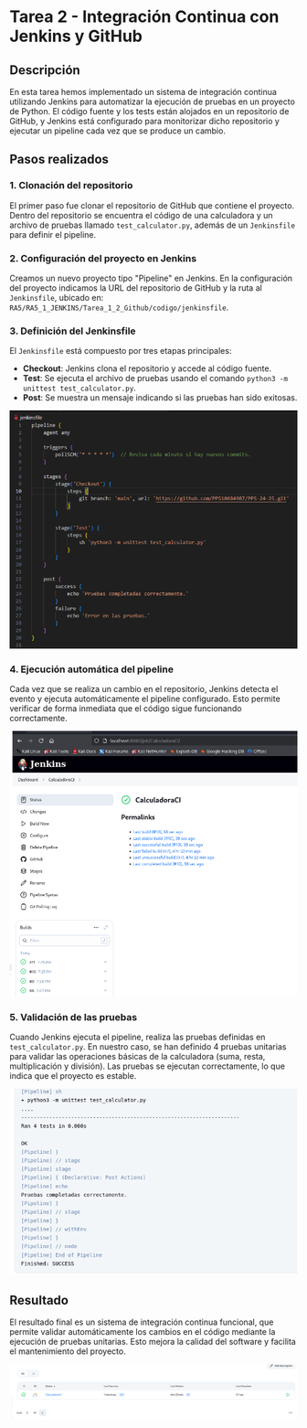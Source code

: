 # Tarea 2 - Integración Continua con Jenkins y GitHub

## Descripción

En esta tarea hemos implementado un sistema de integración continua utilizando Jenkins para automatizar la ejecución de pruebas en un proyecto de Python. El código fuente y los tests están alojados en un repositorio de GitHub, y Jenkins está configurado para monitorizar dicho repositorio y ejecutar un pipeline cada vez que se produce un cambio.

## Pasos realizados

### 1. Clonación del repositorio

El primer paso fue clonar el repositorio de GitHub que contiene el proyecto. Dentro del repositorio se encuentra el código de una calculadora y un archivo de pruebas llamado `test_calculator.py`, además de un `Jenkinsfile` para definir el pipeline.

### 2. Configuración del proyecto en Jenkins

Creamos un nuevo proyecto tipo "Pipeline" en Jenkins. En la configuración del proyecto indicamos la URL del repositorio de GitHub y la ruta al `Jenkinsfile`, ubicado en:  
`RA5/RA5_1_JENKINS/Tarea_1_2_Github/codigo/jenkinsfile`.

### 3. Definición del Jenkinsfile

El `Jenkinsfile` está compuesto por tres etapas principales:

- **Checkout**: Jenkins clona el repositorio y accede al código fuente.
- **Test**: Se ejecuta el archivo de pruebas usando el comando `python3 -m unittest test_calculator.py`.
- **Post**: Se muestra un mensaje indicando si las pruebas han sido exitosas.

![captura](images/Captura4.PNG)

### 4. Ejecución automática del pipeline

Cada vez que se realiza un cambio en el repositorio, Jenkins detecta el evento y ejecuta automáticamente el pipeline configurado. Esto permite verificar de forma inmediata que el código sigue funcionando correctamente.

![captura](images/Captura5.PNG)

### 5. Validación de las pruebas

Cuando Jenkins ejecuta el pipeline, realiza las pruebas definidas en `test_calculator.py`. En nuestro caso, se han definido 4 pruebas unitarias para validar las operaciones básicas de la calculadora (suma, resta, multiplicación y división). Las pruebas se ejecutan correctamente, lo que indica que el proyecto es estable.

![captura](images/Captura6.PNG)

## Resultado

El resultado final es un sistema de integración continua funcional, que permite validar automáticamente los cambios en el código mediante la ejecución de pruebas unitarias. Esto mejora la calidad del software y facilita el mantenimiento del proyecto.

![captura](images/Captura7.PNG)

